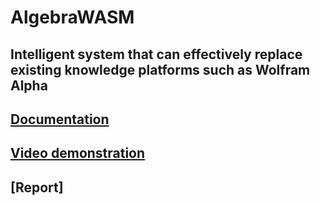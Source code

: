 # AlgebraWASM

## Intelligent system that can effectively replace existing knowledge platforms such as Wolfram Alpha

## [Documentation](https://hoksly.github.io/algebra-group-project/index.html)
## [Video demonstration](https://youtu.be/UVfb0xs-ZYw)
## [Report]
